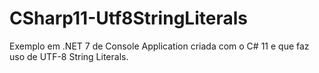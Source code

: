 # CSharp11-Utf8StringLiterals
Exemplo em .NET 7 de Console Application criada com o C# 11 e que faz uso de UTF-8 String Literals.
